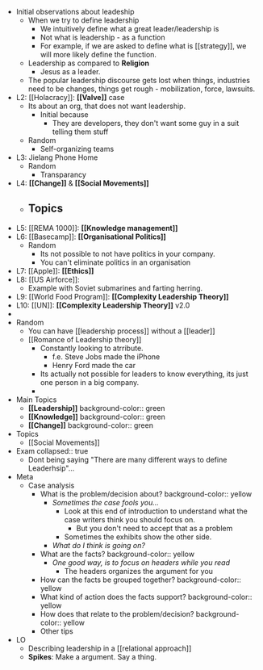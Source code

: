 - Initial observations about leadeship
	- When we try to define leadership
		- We intuitively define what a great leader/leadership is
		- Not what is leadership - as a function
		- For example, if we are asked to define what is [[strategy]], we will more likely define the function.
	- Leadership as compared to **Religion**
		- Jesus as a leader.
	- The popular leadership discourse gets lost when things, industries need to be changes, things get rough - mobilization, force, lawsuits.
- L2: [[Holacracy]]: **[[Valve]]** case
	- Its about an org, that does not want leadership.
		- Initial because
			- They are developers, they don't want some guy in a suit telling them stuff
	- Random
		- Self-organizing teams
- L3: Jielang Phone Home
	- Random
		- Transparancy
- L4: **[[Change]]** & **[[Social Movements]]**
	- Topics
		-
- L5: [[REMA 1000]]: **[[Knowledge management]]**
- L6: [[Basecamp]]: **[[Organisational Politics]]**
	- Random
		- Its not possible to not have politics in your company.
		- You can't eliminate politics in an organisation
- L7: [[Apple]]: **[[Ethics]]**
- L8: [[US Airforce]]:
	- Example with Soviet submarines and farting herring.
- L9: [[World Food Program]]: **[[Complexity Leadership Theory]]**
- L10: [[UN]]: **[[Complexity Leadership Theory]]** v2.0
-
- Random
	- You can have [[leadership process]] without a [[leader]]
	- [[Romance of Leadership theory]]
		- Constantly looking to atrribute.
			- f.e. Steve Jobs made the iPhone
			- Henry Ford made the car
		- Its actually not possible for leaders to know everything, its just one person in a big company.
		-
- Main Topics
	- **[[Leadership]]**
	  background-color:: green
	- **[[Knowledge]]**
	  background-color:: green
	- **[[Change]]**
	  background-color:: green
- Topics
	- [[Social Movements]]
- Exam
  collapsed:: true
	- Dont being saying "There are many different ways to define Leaderhsip"...
- Meta
	- Case analysis
		- What is the problem/decision about?
		  background-color:: yellow
			- *Sometimes the case fools you...*
				- Look at this end of introduction to understand what the case writers think you should focus on.
					- But you don't need to accept that as a problem
				- Sometimes the exhibits show the other side.
			- *What do I think is going on?*
		- What are the facts?
		  background-color:: yellow
			- *One good way, is to focus on headers while you read*
				- The headers organizes the argument for you
		- How can the facts be grouped together?
		  background-color:: yellow
		- What kind of action does the facts support?
		  background-color:: yellow
		- How does that relate to the problem/decision?
		  background-color:: yellow
		- Other tips
- LO
	- Describing leadership in a [[relational approach]]
	- **Spikes**: Make a argument. Say a thing.